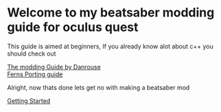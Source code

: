 # Welcome to my beatsaber modding guide for oculus quest

This guide is aimed at beginners, If you already know alot about c++ you should check out

[The modding Guide by Danrouse](https://github.com/danrouse/beatsaber-quest-modding-guide)<br>
[Ferns Porting guide](https://github.com/Fernthedev/beatsaber-quest-porting-guide)

Alright, now thats done lets get no with making a beatsaber mod

[Getting Started](./getting-started)
